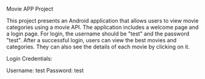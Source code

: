 Movie APP Project

This project presents an Android application that allows users to view movie categories using a movie API. The application includes a welcome page and a login page. For login, the username should be "test" and the password "test". After a successful login, users can view the best movies and categories. They can also see the details of each movie by clicking on it.

Login Credentials:

Username: test
Password: test
